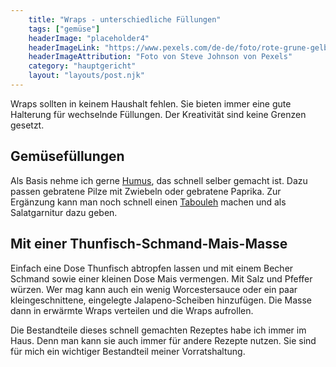 ```yaml
---
    title: "Wraps - unterschiedliche Füllungen"
    tags: ["gemüse"]
    headerImage: "placeholder4"
    headerImageLink: "https://www.pexels.com/de-de/foto/rote-grune-gelbe-und-blaue-abstrakte-malerei-1283208/"
    headerImageAttribution: "Foto von Steve Johnson von Pexels"
    category: "hauptgericht"
    layout: "layouts/post.njk"
---
```


Wraps sollten in keinem Haushalt fehlen. Sie bieten immer eine gute Halterung für wechselnde Füllungen. Der Kreativität sind keine Grenzen gesetzt.

## Gemüsefüllungen

Als Basis nehme ich gerne [Humus](/rezepte/humus.html), das schnell selber gemacht ist. Dazu passen gebratene Pilze mit Zwiebeln oder gebratene Paprika. Zur Ergänzung kann man noch schnell einen [Tabouleh](/rezepte/tabouleh.html) machen und als Salatgarnitur dazu geben.

## Mit einer Thunfisch-Schmand-Mais-Masse

Einfach eine Dose Thunfisch abtropfen lassen und mit einem Becher Schmand sowie einer kleinen Dose Mais vermengen. Mit Salz und Pfeffer würzen. Wer mag kann auch ein wenig Worcestersauce oder ein paar kleingeschnittene, eingelegte Jalapeno-Scheiben hinzufügen. Die Masse dann in erwärmte Wraps verteilen und die Wraps aufrollen.

Die Bestandteile dieses schnell gemachten Rezeptes habe ich immer im Haus. Denn man kann sie auch immer für andere Rezepte nutzen. Sie sind für mich ein wichtiger Bestandteil meiner Vorratshaltung.
